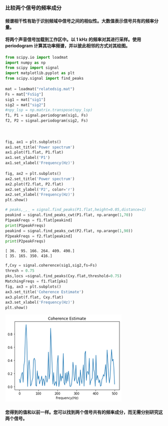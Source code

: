 ### 比较两个信号的频率成分
#### 频谱相干性有助于识别频域中信号之间的相似性。大数值表示信号共有的频率分量。
#### 将两个声音信号加载到工作区中。以 1 kHz 的频率对其进行采样。使用 periodogram 计算其功率频谱，并以彼此相邻的方式对其绘图。


```python
from scipy.io import loadmat
import numpy as np
from scipy import signal
import matplotlib.pyplot as plt
from scipy.signal import find_peaks

mat = loadmat("relatedsig.mat")
Fs = mat["FsSig"]
sig1 = mat["sig1"]
sig2 = mat["sig2"]
#npy_lsp = np.matrix.transpose(npy_lsp)
f1, P1 = signal.periodogram(sig1, Fs)
f2, P2 = signal.periodogram(sig2, Fs)



fig, ax1 = plt.subplots()
ax1.set_title('Power spectrum')
ax1.plot(f1.flat, P1.flat)
ax1.set_ylabel('P1')
ax1.set_xlabel('Frequency(Hz)')

fig, ax2 = plt.subplots()
ax2.set_title('Power spectrum')
ax2.plot(f2.flat, P2.flat)
ax2.set_ylabel('P2', color='r')
ax2.set_xlabel('Frequency(Hz)')
plt.show()
```


```python
# peaks,_,_ = signal.find_peaks(P1.flat,height=0.05,distance=1)
peakind = signal.find_peaks_cwt(P1.flat, np.arange(1,70))
P1peakFreqs = f1.flat[peakind]
print(P1peakFreqs)
peakind = signal.find_peaks_cwt(P2.flat, np.arange(1,90))
P2peakFreqs = f2.flat[peakind]
print(P2peakFreqs)
```

    [ 36.  95. 166. 264. 409. 490.]
    [ 35. 165. 350. 416.]
    


```python
f,Cxy = signal.coherence(sig1,sig2,fs=Fs)
thresh = 0.75
pks,locs =signal.find_peaks(Cxy.flat,threshold=0.75)
MatchingFreqs = f1.flat[pks]
fig, ax3 = plt.subplots()
ax3.set_title('Coherence Estimate')
ax3.plot(f.flat, Cxy.flat)
ax3.set_xlabel('Frequency(Hz)')
plt.show()
```


    
![png](%E6%AF%94%E8%BE%83%E4%B8%A4%E4%B8%AA%E4%BF%A1%E5%8F%B7%E7%9A%84%E9%A2%91%E7%8E%87%E6%88%90%E5%88%86_files/%E6%AF%94%E8%BE%83%E4%B8%A4%E4%B8%AA%E4%BF%A1%E5%8F%B7%E7%9A%84%E9%A2%91%E7%8E%87%E6%88%90%E5%88%86_3_0.png)
    


#### 您得到的值和以前一样。您可以找到两个信号共有的频率成分，而无需分别研究这两个信号。


```python

```
